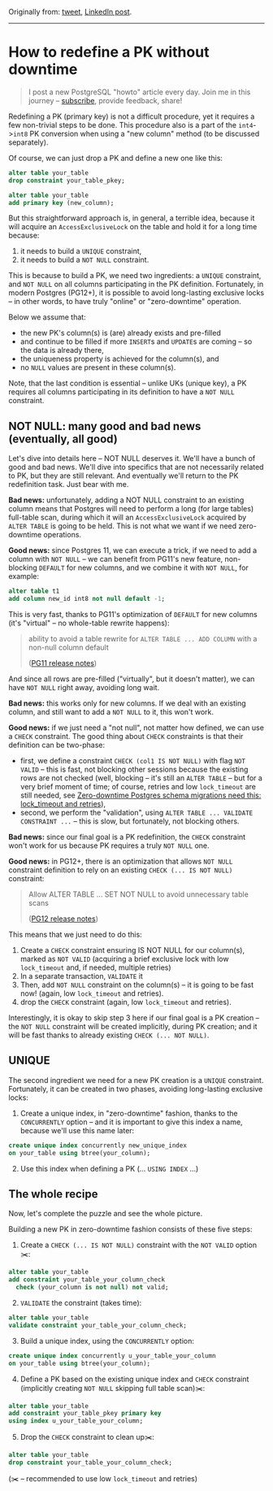 Originally from: [tweet](https://twitter.com/samokhvalov/status/1718513041829187856), [LinkedIn post]().

---

# How to redefine a PK without downtime

> I post a new PostgreSQL "howto" article every day. Join me in this
> journey – [subscribe](https://twitter.com/samokhvalov/), provide feedback, share!

Redefining a PK (primary key) is not a difficult procedure, yet it requires a few non-trivial steps to be done. This
procedure also is a part of the `int4`->`int8` PK conversion when using a "new column" method (to be discussed
separately).

Of course, we can just drop a PK and define a new one like this:

```sql
alter table your_table
drop constraint your_table_pkey;

alter table your_table
add primary key (new_column);
```

But this straightforward approach is, in general, a terrible idea, because it will acquire an `AccessExclusiveLock` on
the table and hold it for a long time because:

1. it needs to build a `UNIQUE` constraint,
2. it needs to build a `NOT NULL` constraint.

This is because to build a PK, we need two ingredients: a `UNIQUE` constraint, and `NOT NULL` on all columns
participating in the PK definition. Fortunately, in modern Postgres (PG12+), it is possible to avoid long-lasting
exclusive locks – in other words, to have truly "online" or "zero-downtime" operation.

Below we assume that:

- the new PK's column(s) is (are) already exists and pre-filled
- and continue to be filled if more `INSERT`s and `UPDATE`s are coming – so the data is already there,
- the uniqueness property is achieved for the column(s), and
- no `NULL` values are present in these column(s).

Note, that the last condition is essential – unlike UKs (unique key), a PK requires all columns participating in its
definition to have a `NOT NULL` constraint.

## NOT NULL: many good and bad news (eventually, all good)

Let's dive into details here – NOT NULL deserves it. We'll have a bunch of good and bad news. We'll dive into specifics
that are not necessarily related to PK, but they are still relevant. And eventually we'll return to the PK redefinition
task. Just bear with me.

**Bad news:** unfortunately, adding a NOT NULL constraint to an existing column means that Postgres will need to perform a
long (for large tables) full-table scan, during which it will an `AccessExclusiveLock` acquired by `ALTER TABLE` is
going to be held. This is not what we want if we need zero-downtime operations.

**Good news:** since Postgres 11, we can execute a trick, if we need to add a column with `NOT NULL` – we can benefit from
PG11's new feature, non-blocking `DEFAULT` for new columns, and we combine it with `NOT NULL`, for example:

```sql
alter table t1
add column new_id int8 not null default -1;
```

This is very fast, thanks to PG11's optimization of `DEFAULT` for new columns (it's "virtual" – no whole-table rewrite
happens):

> ability to avoid a table rewrite for `ALTER TABLE ... ADD COLUMN` with a non-null column default
>
> ([PG11 release notes](https://postgresql.org/docs/release/11.0/))

And since all rows are pre-filled ("virtually", but it doesn't matter), we can have `NOT NULL` right away, avoiding long
wait.

**Bad news:** this works only for new columns. If we deal with an existing column, and still want to add a `NOT NULL` to it,
this won't work.

**Good news:** if we just need a "not null", not matter how defined, we can use a `CHECK` constraint. The good thing about
`CHECK` constraints is that their definition can be two-phase:

- first, we define a constraint `CHECK (col1 IS NOT NULL)` with flag `NOT VALID` – this is fast, not blocking other
  sessions because the existing rows are not checked (well, blocking – it's still an `ALTER TABLE` – but for a very
  brief moment of time; of course, retries and low `lock_timeout` are still needed,
  see [Zero-downtime Postgres schema migrations need this: lock_timeout and retries](https://postgres.ai/blog/20210923-zero-downtime-postgres-schema-migrations-lock-timeout-and-retries)),
- second, we perform the "validation", using `ALTER TABLE ... VALIDATE CONSTRAINT ...` – this is slow, but fortunately,
  not blocking others.

**Bad news:** since our final goal is a PK redefinition, the `CHECK` constraint won't work for us because PK requires a
truly `NOT NULL` one.

**Good news:** in PG12+, there is an optimization that allows `NOT NULL` constraint definition to rely on an existing
`CHECK (... IS NOT NULL)` constraint:

> Allow ALTER TABLE ... SET NOT NULL to avoid unnecessary table scans
>
> ([PG12 release notes](https://postgresql.org/docs/release/12.0/))

This means that we just need to do this:

1. Create a `CHECK` constraint ensuring IS NOT NULL for our column(s), marked as `NOT VALID` (acquiring a brief
   exclusive lock with low `lock_timeout` and, if needed, multiple retries)
2. In a separate transaction, `VALIDATE` it
3. Then, add `NOT NULL` constraint on the column(s) – it is going to be fast now! (again, low `lock_timeout` and
   retries).
4. drop the `CHECK` constraint (again, low `lock_timeout` and retries).

Interestingly, it is okay to skip step 3 here if our final goal is a PK creation – the `NOT NULL` constraint will be
created implicitly, during PK creation; and it will be fast thanks to already existing `CHECK (... NOT NULL)`.

## UNIQUE

The second ingredient we need for a new PK creation is a `UNIQUE` constraint. Fortunately, it can be created in two
phases, avoiding long-lasting exclusive locks:

1. Create a unique index, in "zero-downtime" fashion, thanks to the `CONCURRENTLY` option – and it is important to give
   this index a name, because we'll use this name later:

```sql
create unique index concurrently new_unique_index
on your_table using btree(your_column);
```

2. Use this index when defining a PK (... `USING INDEX` ...)

## The whole recipe

Now, let's complete the puzzle and see the whole picture.

Building a new PK in zero-downtime fashion consists of these five steps:

1. Create a `CHECK (... IS NOT NULL)` constraint with the `NOT VALID` option ✂️:

```sql
alter table your_table
add constraint your_table_your_column_check
  check (your_column is not null) not valid;
```

2. `VALIDATE` the constraint (takes time):

```sql
alter table your_table
validate constraint your_table_your_column_check;
```

3. Build a unique index, using the `CONCURRENTLY` option:

```sql
create unique index concurrently u_your_table_your_column
on your_table using btree(your_column);
```

4. Define a PK based on the existing unique index and `CHECK` constraint (implicitly creating `NOT NULL` skipping full
   table scan)✂️:

```sql
alter table your_table
add constraint your_table_pkey primary key
using index u_your_table_your_column;
```

5. Drop the `CHECK` constraint to clean up✂️:

```sql
alter table your_table
drop constraint your_table_your_column_check;
```

(✂️ – recommended to use low `lock_timeout` and retries)
